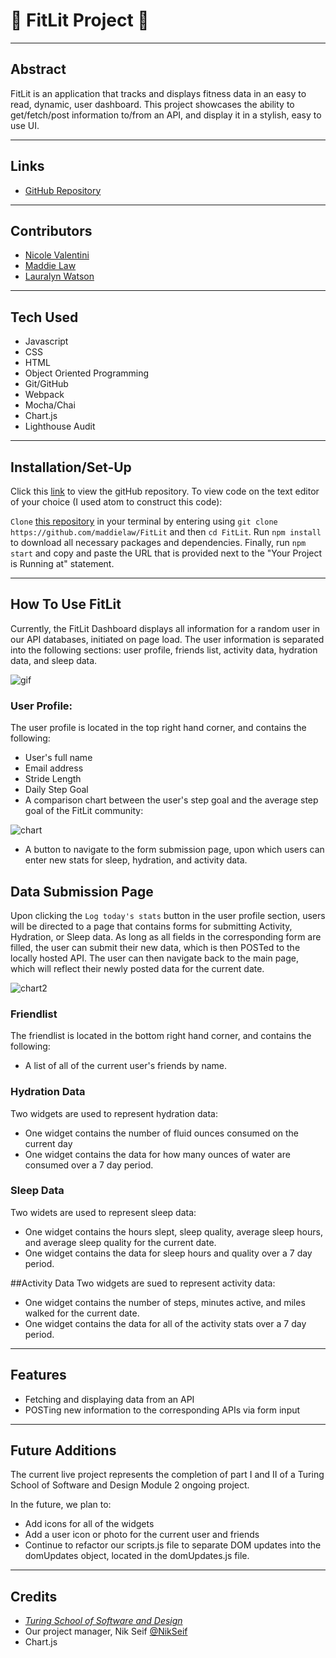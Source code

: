# :runner: **FitLit Project** :runner: #
---

## Abstract

FitLit is an application that tracks and displays fitness data in an easy to read, dynamic, user dashboard. This project showcases the ability to get/fetch/post information to/from an API, and display it in a stylish, easy to use UI.

---
## Links
* [GitHub Repository](https://github.com/maddielaw/FitLit)
---
## Contributors
* [Nicole Valentini](https://github.com/nvalentini21)
* [Maddie Law](https://github.com/maddielaw)
* [Lauralyn Watson](https://github.com/lswatson16)
---
## Tech Used
* Javascript
* CSS
* HTML
* Object Oriented Programming
* Git/GitHub
* Webpack
* Mocha/Chai
* Chart.js
* Lighthouse Audit

---
## Installation/Set-Up
Click this [link](https://github.com/maddielaw/FitLit) to view the gitHub repository.
To view code on the text editor of your choice (I used atom to construct this code):

`Clone` [this repository](https://github.com/maddielaw/FitLit) in your terminal by entering using `git clone https://github.com/maddielaw/FitLit` and then `cd FitLit`. Run `npm install` to download all necessary packages and dependencies. Finally, run `npm start` and copy and paste the URL that is provided next to the "Your Project is Running at" statement.

---
## How To Use FitLit

Currently, the FitLit Dashboard displays all information for a random user in our API databases, initiated on page load. The user information is separated into the following sections: user profile, friends list, activity data, hydration data, and sleep data.

![gif](https://media.giphy.com/media/GgbmM5H1YPq9CqFd8P/giphy.gif)

### User Profile:

The user profile is located in the top right hand corner, and contains the following:
* User's full name
* Email address
* Stride Length
* Daily Step Goal
* A comparison chart between the user's step goal and the average step goal of the FitLit community:

![chart](https://media.giphy.com/media/K9s7WJD3knjVFuv9HZ/giphy.gif)

* A button to navigate to the form submission page, upon which users can enter new stats for sleep, hydration, and activity data.

## Data Submission Page

Upon clicking the `Log today's stats` button in the user profile section, users will be directed to a page that contains forms for submitting Activity, Hydration, or Sleep data. As long as all fields in the corresponding form are filled, the user can submit their new data, which is then POSTed to the locally hosted API. The user can then navigate back to the main page, which will reflect their newly posted data for the current date.


![chart2](https://media.giphy.com/media/j6yWb7GNtQir5B21Pu/giphy.gif)

### Friendlist

The friendlist is located in the bottom right hand corner, and contains the following:
* A list of all of the current user's friends by name.

### Hydration Data

Two widgets are used to represent hydration data:
* One widget contains the number of fluid ounces consumed on the current day
* One widget contains the data for how many ounces of water are consumed over a 7 day period.

### Sleep Data

Two widets are used to represent sleep data:
* One widget contains the hours slept, sleep quality, average sleep hours, and average sleep quality for the current date.
* One widget contains the data for sleep hours and quality over a 7 day period.

##Activity Data
Two widgets are sued to represent activity data:
* One widget contains the number of steps, minutes active, and miles walked for the current date.
* One widget contains the data for all of the activity stats over a 7 day period.
---
## Features

* Fetching and displaying data from an API
* POSTing new information to the corresponding APIs via form input

---
## Future Additions

The current live project represents the completion of part I and II of a Turing School of Software and Design Module 2 ongoing project.

In the future, we plan to:

* Add icons for all of the widgets
* Add a user icon or photo for the current user and friends
* Continue to refactor our scripts.js file to separate DOM updates into the domUpdates object, located in the domUpdates.js file.


---
## Credits
* [*Turing School of Software and Design*](turing.edu)
* Our project manager, Nik Seif [@NikSeif](https://github.com/niksseif)
* Chart.js

